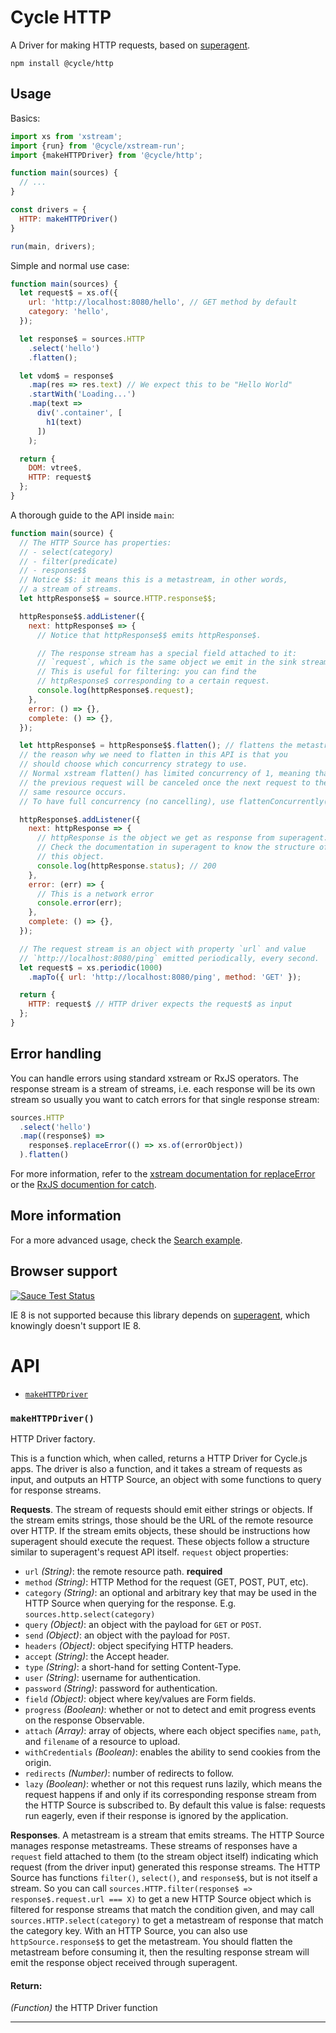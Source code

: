 # Cycle HTTP

A Driver for making HTTP requests, based on [superagent](https://github.com/visionmedia/superagent).

```
npm install @cycle/http
```

## Usage

Basics:

```js
import xs from 'xstream';
import {run} from '@cycle/xstream-run';
import {makeHTTPDriver} from '@cycle/http';

function main(sources) {
  // ...
}

const drivers = {
  HTTP: makeHTTPDriver()
}

run(main, drivers);
```

Simple and normal use case:

```js
function main(sources) {
  let request$ = xs.of({
    url: 'http://localhost:8080/hello', // GET method by default
    category: 'hello',
  });

  let response$ = sources.HTTP
    .select('hello')
    .flatten();

  let vdom$ = response$
    .map(res => res.text) // We expect this to be "Hello World"
    .startWith('Loading...')
    .map(text =>
      div('.container', [
        h1(text)
      ])
    );

  return {
    DOM: vtree$,
    HTTP: request$
  };
}
```

A thorough guide to the API inside `main`:

```js
function main(source) {
  // The HTTP Source has properties:
  // - select(category)
  // - filter(predicate)
  // - response$$
  // Notice $$: it means this is a metastream, in other words,
  // a stream of streams.
  let httpResponse$$ = source.HTTP.response$$;

  httpResponse$$.addListener({
    next: httpResponse$ => {
      // Notice that httpResponse$$ emits httpResponse$.

      // The response stream has a special field attached to it:
      // `request`, which is the same object we emit in the sink stream.
      // This is useful for filtering: you can find the
      // httpResponse$ corresponding to a certain request.
      console.log(httpResponse$.request);
    },
    error: () => {},
    complete: () => {},
  });

  let httpResponse$ = httpResponse$$.flatten(); // flattens the metastream
  // the reason why we need to flatten in this API is that you
  // should choose which concurrency strategy to use.
  // Normal xstream flatten() has limited concurrency of 1, meaning that
  // the previous request will be canceled once the next request to the
  // same resource occurs.
  // To have full concurrency (no cancelling), use flattenConcurrently()

  httpResponse$.addListener({
    next: httpResponse => {
      // httpResponse is the object we get as response from superagent.
      // Check the documentation in superagent to know the structure of
      // this object.
      console.log(httpResponse.status); // 200
    },
    error: (err) => {
      // This is a network error
      console.error(err);
    },
    complete: () => {},
  });

  // The request stream is an object with property `url` and value
  // `http://localhost:8080/ping` emitted periodically, every second.
  let request$ = xs.periodic(1000)
    .mapTo({ url: 'http://localhost:8080/ping', method: 'GET' });

  return {
    HTTP: request$ // HTTP driver expects the request$ as input
  };
}
```

## Error handling

You can handle errors using standard xstream or RxJS operators. The response stream is a stream of streams, i.e. each response will be its own stream so usually you want to catch errors for that single response stream:

```js
sources.HTTP
  .select('hello')
  .map((response$) =>
    response$.replaceError(() => xs.of(errorObject))
  ).flatten()
```
For more information, refer to the [xstream documentation for replaceError](https://github.com/staltz/xstream#replaceError) or the [RxJS documention for catch](https://github.com/Reactive-Extensions/RxJS/blob/master/doc/api/core/operators/catch.md).

## More information

For a more advanced usage, check the [Search example](https://github.com/cyclejs/cyclejs/tree/master/examples/http-search-github).

## Browser support

[![Sauce Test Status](https://saucelabs.com/browser-matrix/cyclejs-http.svg)](https://saucelabs.com/u/cyclejs-http)

IE 8 is not supported because this library depends on [superagent](https://github.com/visionmedia/superagent), which knowingly doesn't support IE 8.

# API

- [`makeHTTPDriver`](#makeHTTPDriver)

### <a id="makeHTTPDriver"></a> `makeHTTPDriver()`

HTTP Driver factory.

This is a function which, when called, returns a HTTP Driver for Cycle.js
apps. The driver is also a function, and it takes a stream of requests as
input, and outputs an HTTP Source, an object with some functions to query for
response streams.

**Requests**. The stream of requests should emit either strings or objects.
If the stream emits strings, those should be the URL of the remote resource
over HTTP. If the stream emits objects, these should be instructions how
superagent should execute the request. These objects follow a structure
similar to superagent's request API itself. `request` object properties:

- `url` *(String)*: the remote resource path. **required**
- `method` *(String)*: HTTP Method for the request (GET, POST, PUT, etc).
- `category` *(String)*: an optional and arbitrary key that may be used in
the HTTP Source when querying for the response. E.g.
`sources.http.select(category)`
- `query` *(Object)*: an object with the payload for `GET` or `POST`.
- `send` *(Object)*: an object with the payload for `POST`.
- `headers` *(Object)*: object specifying HTTP headers.
- `accept` *(String)*: the Accept header.
- `type` *(String)*: a short-hand for setting Content-Type.
- `user` *(String)*: username for authentication.
- `password` *(String)*: password for authentication.
- `field` *(Object)*: object where key/values are Form fields.
- `progress` *(Boolean)*: whether or not to detect and emit progress events
on the response Observable.
- `attach` *(Array)*: array of objects, where each object specifies `name`,
`path`, and `filename` of a resource to upload.
- `withCredentials` *(Boolean)*: enables the ability to send cookies from the
origin.
- `redirects` *(Number)*: number of redirects to follow.
- `lazy` *(Boolean)*: whether or not this request runs lazily, which means
the request happens if and only if its corresponding response stream from the
HTTP Source is subscribed to. By default this value is false: requests run
eagerly, even if their response is ignored by the application.

**Responses**. A metastream is a stream that emits streams. The HTTP Source
manages response metastreams. These streams of responses have a `request`
field attached to them (to the stream object itself) indicating which request
(from the driver input) generated this response streams. The HTTP Source has
functions `filter()`, `select()`, and `response$$`, but is not itself a
stream. So you can call
`sources.HTTP.filter(response$ => response$.request.url === X)` to get a new
HTTP Source object which is filtered for response streams that match the
condition given, and may call `sources.HTTP.select(category)` to get a
metastream of response that match the category key. With an HTTP Source, you
can also use `httpSource.response$$` to get the metastream. You should
flatten the metastream before consuming it, then the resulting response
stream will emit the response object received through superagent.

#### Return:

*(Function)* the HTTP Driver function

- - -

